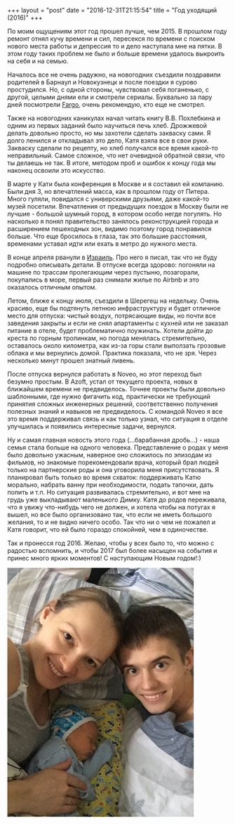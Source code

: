 +++
layout = "post"
date = "2016-12-31T21:15:54"
title = "Год уходящий (2016)"
+++

По моим ощущениям этот год прошел лучше, чем 2015. В прошлом году ремонт отнял кучу времени и сил, пересекся по времени с поиском нового места работы и депрессия то и дело наступала мне на пятки. В этом году таких проблем не было и больше времени удалось выкроить на себя и на семью. <!--more-->

Началось все не очень радужно, на новогодних съездили поздравили родителей в Барнаул и Новокузнецк и после поездки я сурово простудился. Но, с одной стороны, чувствовал себя поганенько, с другой, целыми днями ели и смотрели сериалы. Буквально за пару дней посмотрели [Fargo](http://www.imdb.com/title/tt2802850/), очень рекомендую, кто еще не смотрел.

Также на новогодних каникулах начал читать книгу В.В. Похлебкина и одним из первых заданий было научиться печь хлеб. Дрожжевой делать довольно просто, но мы захотели сделать закваску сами. Я долго ленился и откладывал это дело, Катя взяла все в свои руки. Закваску сделали по рецепту, но хлеб получался все время какой-то неправильный. Самое сложное, что нет очевидной обратной связи, что ты делаешь не так. В итоге, методом проб и ошибок к концу года мы наконец освоили это искусство.

В марте у Кати была конференция в Москве и я составил ей компанию. Были дня 3, но впечатлений масса, как в прошлом году от Питера. Много гуляли, повидался с универскими друзьями, даже какой-то музей посетили. Впечатления от предыдущих поездок в Москву были не лучшие - большой шумный город, в котором особо негде погулять. Но насколько я понял правительство занялось реконструкцией города и расширением пешеходных зон, видимо поэтому город понравился больше. Что еще бросилось в глаза, так это большие расстояния, временами уставал идти или ехать в метро до нужного места.

В конце апреля рванули в [Израиль](http://theuniversearound.com/post/2016/07/vacation-april-may-2015-israel/). Про него я писал, так что не буду подробно описывать детали. В отпуске всегда здорово: погоняли на машине по трассам пролегающим через пустыню, позагорали, покупались в море, первый раз снимали жилье по Airbnb и это оказалось отличным опытом.

Летом, ближе к концу июля, съездили в Шерегеш на недельку. Очень красиво, еще бы подтянуть летнюю инфраструктуру и будет отличное место для отпуска: чистый воздух, потрясающие виды, но почти все заведения закрыты и если не снял апартаменты с кухней или не заказал питание в отеле, будет проблематично поужинать. Хотели дойти до креста по горным тропинкам, но погода менялась стремительно, оставалось около километра, как из-за горы стали выползать грозовые облака и мы вернулись домой. Практика показала, что не зря. Через несколько минут прошел знатный ливень.

После отпуска вернулся работать в Noveo, но этот переход был безумно простым. В Azoft, устал от текущего проекта, новых в ближайшем времени не предвиделось. Точнее проекты были довольно шаблонными, где нужно фигачить код, практически не требующий принятия сложных инженерных решений, соответственно получения полезных знаний и навыков не предвиделось. С командой Noveo я все это время поддерживал связь и как только узнал, что ситуация в отделе улучшилась и появились интересные задачи, вернулся.

Ну и самая главная новость этого года (...барабанная дробь...) - наша семья стала больше на одного человека. Представление о родах у меня было довольно ужасным, наверное оно сложилось по эпизодам из фильмов, но знакомые порекомендовали врача, который брал людей только на партнерские роды и она уговорила меня присутствовать. Я планировал быть только во время схваток: поддерживать Катю морально, набрать ванну при необходимости, подать тапочки, дать попить и т.п. Но ситуация развивалась стремительно, и вот мне на грудь уже выкладывают маленького Димку. Катя до родов переживала, что я увижу что-нибудь чего не должен, и хотела чтобы на потугах я вышел, но все было организовано так, что если не иметь большого желания, то и не видно ничего особо. Так что ни о чем не пожалел и Катя говорит, что ей было гораздо спокойней, чем в одиночестве.

Так и пронесся год 2016. Желаю, чтобы у всех было то, что можно с радостью вспомнить, и чтобы 2017 был более насыщен на события и принес много ярких моментов! С наступающим Новым годом!:)

![image](/post/2016/12/review-2016.jpg)